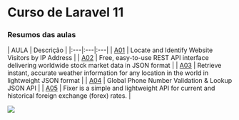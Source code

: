 # Curso de Laravel 11
### Resumos das aulas
| AULA | Descrição |
|:---|:---|:---|
| [A01](https:///) | Locate and Identify Website Visitors by IP Address |
| [A02](https:///) | Free, easy-to-use REST API interface delivering worldwide stock market data in JSON format |
| [A03](https:///) | Retrieve instant, accurate weather information for any location in the world in lightweight JSON format |
| [A04](https:///) | Global Phone Number Validation & Lookup JSON API |
| [A05](https://fixer.io/) | Fixer is a simple and lightweight API for current and historical foreign exchange (forex) rates. |

![](https://i.imgur.com/waxVImv.png)